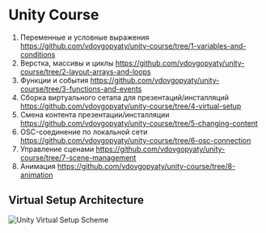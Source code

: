 # Unity Course

1. Переменные и условные выражения https://github.com/vdovgopyaty/unity-course/tree/1-variables-and-conditions
2. Верстка, массивы и циклы https://github.com/vdovgopyaty/unity-course/tree/2-layout-arrays-and-loops
3. Функции и события https://github.com/vdovgopyaty/unity-course/tree/3-functions-and-events
4. Сборка виртуального сетапа для презентаций/инсталляций https://github.com/vdovgopyaty/unity-course/tree/4-virtual-setup
5. Смена контента презентации/инсталляции https://github.com/vdovgopyaty/unity-course/tree/5-changing-content
6. OSC-соединение по локальной сети https://github.com/vdovgopyaty/unity-course/tree/6-osc-connection
7. Управление сценами https://github.com/vdovgopyaty/unity-course/tree/7-scene-management
8. Анимация https://github.com/vdovgopyaty/unity-course/tree/8-animation


## Virtual Setup Architecture

![Unity Virtual Setup Scheme](virtual-setup.png)
